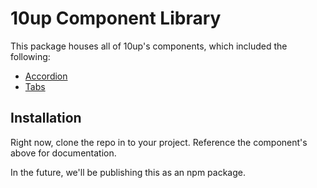 # 10up Component Library

This package houses all of 10up's components, which included the following:

* [Accordion](https://github.com/10up/component-accordion)
* [Tabs](https://github.com/10up/component-tabs)

## Installation

Right now, clone the repo in to your project. Reference the component's above for documentation.

In the future, we'll be publishing this as an npm package.